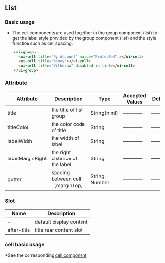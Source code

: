 ## List

### Basic usage
* The cell components are used together in the group component (list) to get the label style provided by the group component (list) and the style function such as cell spacing.
```html
    <ui-group>
      <ui-cell title="My Account" value="Protected" ></ui-cell>
      <ui-cell title="Money"></ui-cell>
      <ui-cell title="Withdraw" disabled is-link></ui-cell>
    </ui-group>
```
### Attribute

| Attribute      | Description    | Type      | Accepted Values       | Default   |
|---------- |-------- |---------- |------------ |-------- |
|title | the title of list group |String(html) |————|———— |
|titleColor | the color code of title |String |————|———— |
|labelWidth | the width of label |String |————|———— |
|labelMarginRight | the right distance of the label |String |————|———— |
|gutter | spacing between cell（marginTop） |String, Number |————|———— |

### Slot

| Name      | Description    |
|---------- |-------- |
|- | default display content |
|after-title | title rear content slot |

### cell basic usage

*See the corresponding [cell component](/#/zh-CN/cell "Title")
